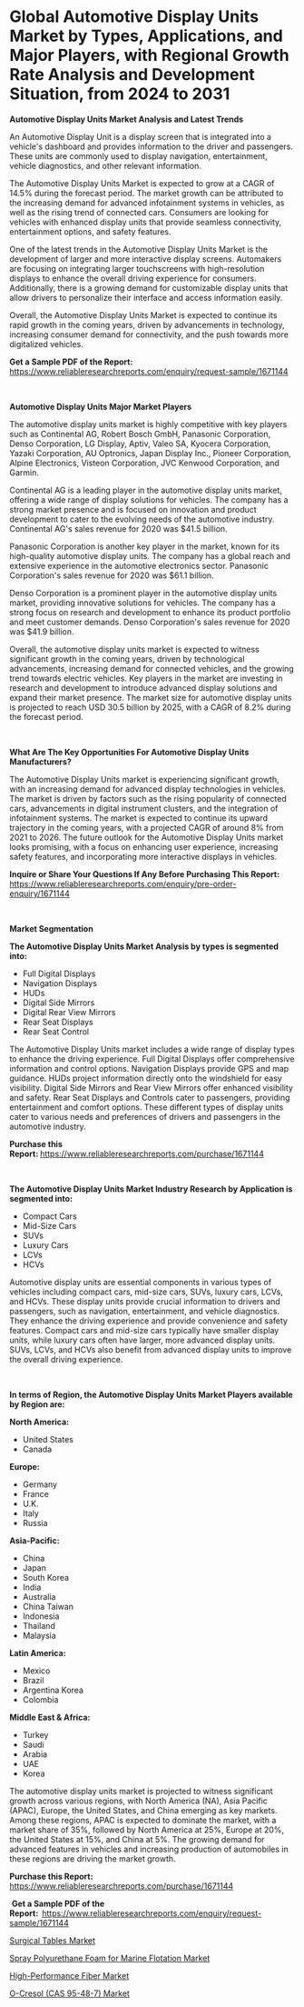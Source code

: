 <p><h1>Global Automotive Display Units Market by Types, Applications, and Major Players, with Regional Growth Rate Analysis and Development Situation, from 2024 to 2031</h1></p><p><strong>Automotive Display Units Market Analysis and Latest Trends</strong></p>
<p><p>An Automotive Display Unit is a display screen that is integrated into a vehicle's dashboard and provides information to the driver and passengers. These units are commonly used to display navigation, entertainment, vehicle diagnostics, and other relevant information.</p><p>The Automotive Display Units Market is expected to grow at a CAGR of 14.5% during the forecast period. The market growth can be attributed to the increasing demand for advanced infotainment systems in vehicles, as well as the rising trend of connected cars. Consumers are looking for vehicles with enhanced display units that provide seamless connectivity, entertainment options, and safety features.</p><p>One of the latest trends in the Automotive Display Units Market is the development of larger and more interactive display screens. Automakers are focusing on integrating larger touchscreens with high-resolution displays to enhance the overall driving experience for consumers. Additionally, there is a growing demand for customizable display units that allow drivers to personalize their interface and access information easily.</p><p>Overall, the Automotive Display Units Market is expected to continue its rapid growth in the coming years, driven by advancements in technology, increasing consumer demand for connectivity, and the push towards more digitalized vehicles.</p></p>
<p><strong>Get a Sample PDF of the Report:&nbsp;</strong> <a href="https://www.reliableresearchreports.com/enquiry/request-sample/1671144">https://www.reliableresearchreports.com/enquiry/request-sample/1671144</a></p>
<p>&nbsp;</p>
<p><strong>Automotive Display Units Major Market Players</strong></p>
<p><p>The automotive display units market is highly competitive with key players such as Continental AG, Robert Bosch GmbH, Panasonic Corporation, Denso Corporation, LG Display, Aptiv, Valeo SA, Kyocera Corporation, Yazaki Corporation, AU Optronics, Japan Display Inc., Pioneer Corporation, Alpine Electronics, Visteon Corporation, JVC Kenwood Corporation, and Garmin.</p><p>Continental AG is a leading player in the automotive display units market, offering a wide range of display solutions for vehicles. The company has a strong market presence and is focused on innovation and product development to cater to the evolving needs of the automotive industry. Continental AG's sales revenue for 2020 was $41.5 billion.</p><p>Panasonic Corporation is another key player in the market, known for its high-quality automotive display units. The company has a global reach and extensive experience in the automotive electronics sector. Panasonic Corporation's sales revenue for 2020 was $61.1 billion.</p><p>Denso Corporation is a prominent player in the automotive display units market, providing innovative solutions for vehicles. The company has a strong focus on research and development to enhance its product portfolio and meet customer demands. Denso Corporation's sales revenue for 2020 was $41.9 billion.</p><p>Overall, the automotive display units market is expected to witness significant growth in the coming years, driven by technological advancements, increasing demand for connected vehicles, and the growing trend towards electric vehicles. Key players in the market are investing in research and development to introduce advanced display solutions and expand their market presence. The market size for automotive display units is projected to reach USD 30.5 billion by 2025, with a CAGR of 8.2% during the forecast period.</p></p>
<p>&nbsp;</p>
<p><strong>What Are The Key Opportunities For Automotive Display Units Manufacturers?</strong></p>
<p><p>The Automotive Display Units market is experiencing significant growth, with an increasing demand for advanced display technologies in vehicles. The market is driven by factors such as the rising popularity of connected cars, advancements in digital instrument clusters, and the integration of infotainment systems. The market is expected to continue its upward trajectory in the coming years, with a projected CAGR of around 8% from 2021 to 2026. The future outlook for the Automotive Display Units market looks promising, with a focus on enhancing user experience, increasing safety features, and incorporating more interactive displays in vehicles.</p></p>
<p><strong>Inquire or Share Your Questions If Any Before Purchasing This Report:</strong> <a href="https://www.reliableresearchreports.com/enquiry/pre-order-enquiry/1671144">https://www.reliableresearchreports.com/enquiry/pre-order-enquiry/1671144</a></p>
<p>&nbsp;</p>
<p><strong>Market Segmentation</strong></p>
<p><strong>The Automotive Display Units Market Analysis by types is segmented into:</strong></p>
<p><ul><li>Full Digital Displays</li><li>Navigation Displays</li><li>HUDs</li><li>Digital Side Mirrors</li><li>Digital Rear View Mirrors</li><li>Rear Seat Displays</li><li>Rear Seat Control</li></ul></p>
<p><p>The Automotive Display Units market includes a wide range of display types to enhance the driving experience. Full Digital Displays offer comprehensive information and control options. Navigation Displays provide GPS and map guidance. HUDs project information directly onto the windshield for easy visibility. Digital Side Mirrors and Rear View Mirrors offer enhanced visibility and safety. Rear Seat Displays and Controls cater to passengers, providing entertainment and comfort options. These different types of display units cater to various needs and preferences of drivers and passengers in the automotive industry.</p></p>
<p><strong>Purchase this Report:&nbsp;</strong><a href="https://www.reliableresearchreports.com/purchase/1671144">https://www.reliableresearchreports.com/purchase/1671144</a></p>
<p>&nbsp;</p>
<p><strong>The Automotive Display Units Market Industry Research by Application is segmented into:</strong></p>
<p><ul><li>Compact Cars</li><li>Mid-Size Cars</li><li>SUVs</li><li>Luxury Cars</li><li>LCVs</li><li>HCVs</li></ul></p>
<p><p>Automotive display units are essential components in various types of vehicles including compact cars, mid-size cars, SUVs, luxury cars, LCVs, and HCVs. These display units provide crucial information to drivers and passengers, such as navigation, entertainment, and vehicle diagnostics. They enhance the driving experience and provide convenience and safety features. Compact cars and mid-size cars typically have smaller display units, while luxury cars often have larger, more advanced display units. SUVs, LCVs, and HCVs also benefit from advanced display units to improve the overall driving experience.</p></p>
<p>&nbsp;</p>
<p><strong>In terms of Region, the Automotive Display Units Market Players available by Region are:</strong></p>
<p>
    <p> <strong> North America: </strong>
        <ul>
            <li>United States</li>
            <li>Canada</li>
        </ul>
        </p> 
    <p> <strong> Europe: </strong>
        <ul>
            <li>Germany</li>
            <li>France</li>
            <li>U.K.</li>
            <li>Italy</li>
            <li>Russia</li>
        </ul>
        </p> 
    <p> <strong> Asia-Pacific: </strong>
        <ul>
            <li>China</li>
            <li>Japan</li>
            <li>South Korea</li>
            <li>India</li>
            <li>Australia</li>
            <li>China Taiwan</li>
            <li>Indonesia</li>
            <li>Thailand</li>
            <li>Malaysia</li>
        </ul>
        </p> 
    <p> <strong> Latin America: </strong>
        <ul>
            <li>Mexico</li>
            <li>Brazil</li>
            <li>Argentina Korea</li>
            <li>Colombia</li>
        </ul>
        </p> 
    <p> <strong> Middle East & Africa: </strong>
        <ul>
            <li>Turkey</li>
            <li>Saudi</li>
            <li>Arabia</li>
            <li>UAE</li>
            <li>Korea</li>
        </ul>
    </p>
    </p>
<p><p>The automotive display units market is projected to witness significant growth across various regions, with North America (NA), Asia Pacific (APAC), Europe, the United States, and China emerging as key markets. Among these regions, APAC is expected to dominate the market, with a market share of 35%, followed by North America at 25%, Europe at 20%, the United States at 15%, and China at 5%. The growing demand for advanced features in vehicles and increasing production of automobiles in these regions are driving the market growth.</p></p>
<p><strong>Purchase this Report: </strong><a href="https://www.reliableresearchreports.com/purchase/1671144">https://www.reliableresearchreports.com/purchase/1671144</a></p>
<p>&nbsp;<strong>Get a Sample PDF of the Report:&nbsp;&nbsp;</strong><a href="https://www.reliableresearchreports.com/enquiry/request-sample/1671144">https://www.reliableresearchreports.com/enquiry/request-sample/1671144</a></p>
<p><strong></strong></p>
<p><p><a href="https://view.publitas.com/reportprime-1/surgical-tables-market-growth-market-trends-covid-19-impact-and-forecasts-for-period-from-2023-2030/">Surgical Tables Market</a></p><p><a href="https://picayune-night-cbd.notion.site/Spray-Polyurethane-Foam-for-Marine-Flotation-Market-Research-Report-Reveals-The-Latest-Trends-And-Op-32deb3c3d7a34827a69f8a2de76edbb0">Spray Polyurethane Foam for Marine Flotation Market</a></p><p><a href="https://view.publitas.com/reportprime-1/high-performance-fiber-market-with-the-goal-of-estimating-the-market-size-and-future-growth-potential-of-various-market-segments-based-on-component-applications-end-user-and-region/">High-Performance Fiber Market</a></p><p><a href="https://view.publitas.com/reportprime-1/o-cresol-cas-95-48-7-market-size-and-growth-market-segmentation-regional-and-country-breakdowns-and-market-trends-for-period-from-2023-2030/">O-Cresol (CAS 95-48-7) Market</a></p></p>